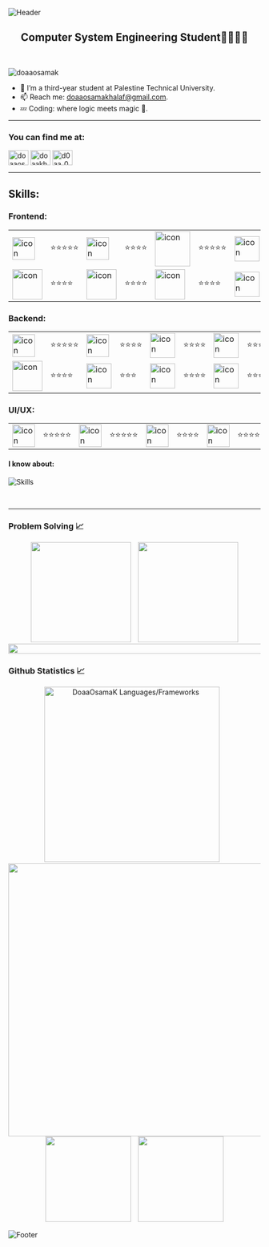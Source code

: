 ![Header](https://capsule-render.vercel.app/api?type=waving&color=57a0d1&height=222&section=header&text=Hi,%20I'm%20Dua'a%20Khalaf!%20%F0%9F%91%8B&fontSize=45&colorA=8ECF6E&colorB=61BD4F&width=1000&fontColor=ffffff)
<h2 align="center">Computer System Engineering Student👩🏻‍💻💎</h2>

<br>


<p align="left"> 
  <img src="https://komarev.com/ghpvc/?username=doaaosamak&label=Profile%20views&color=0e75b6&style=flat" alt="doaaosamak" /> 
</p>

- 🔭 I’m a third-year student at Palestine Technical University.
- 📫 Reach me: [doaaosamakhalaf@gmail.com](mailto:doaaosamakhalaf@gmail.com).
- 💤 Coding: where logic meets magic 🧠.

----

<h3 align="left">You can find me at:</h3>

<p align="left">
   <a href="https://www.linkedin.com/in/duaaosama/" target="blank"><img align="center" src="https://raw.githubusercontent.com/rahuldkjain/github-profile-readme-generator/master/src/images/icons/Social/linked-in-alt.svg" alt="doaaosamak" height="30" width="40" /></a>
  <a href="https://codeforces.com/profile/doaakhalaf1outlook" target="blank"><img align="center" src="https://raw.githubusercontent.com/rahuldkjain/github-profile-readme-generator/master/src/images/icons/Social/codeforces.svg" alt="doaakhalaf1outlook" height="30" width="40" /></a>
  <a href="https://leetcode.com/DoaaOsamaK/" target="blank"><img align="center" src="https://raw.githubusercontent.com/rahuldkjain/github-profile-readme-generator/master/src/images/icons/Social/leet-code.svg" alt="d0aa_0sama" height="30" width="40" /></a>
</p>

---

<h2 align="left">Skills:</h2>

### Frontend:

<table>
  <tr>
    <td><img src="https://skillicons.dev/icons?i=html&perline=11" alt="icon" width="45" height="45" /></td>
    <td>⭐⭐⭐⭐⭐</td>
    <td><img src="https://skillicons.dev/icons?i=css&perline=11" alt="icon" width="45" height="45" /></td>
    <td>⭐⭐⭐⭐</td>
    <td><img src="https://techstack-generator.vercel.app/js-icon.svg" alt="icon" width="70" height="70" /></td>
    <td>⭐⭐⭐⭐⭐</td>
    <td><img src="https://skillicons.dev/icons?i=bootstrap&perline=11" alt="icon" width="50" height="50" /></td>
    <td>⭐⭐⭐⭐</td>
  </tr>
  <tr>
    <td><img src="https://techstack-generator.vercel.app/sass-icon.svg" alt="icon" width="60" height="60" /></td>
    <td>⭐⭐⭐⭐</td>
    <td><img src="https://skillicons.dev/icons?i=tailwind&perline=11" alt="icon" width="60" height="60" /></td>
    <td>⭐⭐⭐⭐</td>
    <td><img src="https://techstack-generator.vercel.app/react-icon.svg" alt="icon" width="60" height="60" /></td>
    <td>⭐⭐⭐⭐</td>
    <td><img src="https://skillicons.dev/icons?i=jquery&perline=11" alt="icon" width="50" height="50" /></td>
    <td>⭐⭐⭐⭐</td>
  </tr>
</table>

### Backend:

<table>
  <tr>
    <td><img src="https://skillicons.dev/icons?i=cs&perline=11" alt="icon" width="45" height="45" /></td>
    <td>⭐⭐⭐⭐⭐</td>
    <td><img src="https://skillicons.dev/icons?i=mysql&perline=11" alt="icon" width="45" height="45" /></td>
    <td>⭐⭐⭐⭐</td>
    <td><img src="https://skillicons.dev/icons?i=mongodb&perline=11" alt="icon" width="50" height="50" /></td>
    <td>⭐⭐⭐⭐</td>
    <td><img src="https://skillicons.dev/icons?i=fastapi&perline=11" alt="icon" width="50" height="50" /></td>
    <td>⭐⭐⭐⭐</td>
  </tr>
  <tr>
    <td><img src="https://skillicons.dev/icons?i=nextjs&perline=11" alt="icon" width="60" height="60" /></td>
    <td>⭐⭐⭐⭐</td>
    <td><img src="https://skillicons.dev/icons?i=express&perline=11" alt="icon" width="50" height="50" /></td>
    <td>⭐⭐⭐</td>
    <td><img src="https://skillicons.dev/icons?i=postman&perline=11" alt="icon" width="50" height="50" /></td>
    <td>⭐⭐⭐⭐</td>
    <td><img src="https://www.vectorlogo.zone/logos/atlassian_jira/atlassian_jira-icon.svg" alt="icon" width="50" height="50" /></td>
    <td>⭐⭐⭐⭐</td>
  </tr>
</table>

### UI/UX:
<table>
  <tr>
    <td><img src="https://skillicons.dev/icons?i=figma&perline=11" alt="icon" width="45" height="45" /></td>
    <td>⭐⭐⭐⭐⭐</td>
    <td><img src="https://skillicons.dev/icons?i=xd&perline=11" alt="icon" width="45" height="45" /></td>
    <td>⭐⭐⭐⭐⭐</td>
    <td><img src="https://skillicons.dev/icons?i=photoshop&perline=11" alt="icon" width="45" height="45" /></td>
    <td>⭐⭐⭐⭐</td>
    <td><img src="https://skillicons.dev/icons?i=illustrator&perline=11" alt="icon" width="45" height="45" /></td>
    <td>⭐⭐⭐⭐</td>
  </tr>
</table>

<h4 align="left">I know about:</h4>

![Skills](https://skillicons.dev/icons?i=git,github,bash,md,vscode,flutter,unity,autocad&perline=11)

<br>

-------

<h3>Problem Solving 📈</h3>
<div align="center">
  <img height=200 src="https://codeforces-readme-stats.vercel.app/api/card?username=doaakhalaf1outlook&force_username=true&theme=nord&border_color=#000" />
  &ensp;
  <img height=200 src="https://leetcode.card.workers.dev/DoaaOsamaK?theme=nord&font=baloo&extension=activity&border_color=#000" />
</div>
<img src="l.gif" width="1100px" height="20px"></a>

<h3>Github Statistics 📈</h3>
<div align="center">
  <img src="https://github-readme-stats.vercel.app/api/top-langs?username=Doaaosamak&show_icons=true&count_private=true&locale=en&layout=compact&langs_count=10&hide_border=true&bg_color=0d1117&title_color=559ff4&text_color=fcfcfc&icon_color=559ff4" alt="DoaaOsamaK Languages/Frameworks" width="350" />
  &ensp;
  <img width=545 src="https://github-profile-summary-cards.vercel.app/api/cards/profile-details?username=DoaaOsamaK&theme=radical&hide_border=true" />
  <img height=171 src="https://github-readme-stats.vercel.app/api?username=DoaaOsamaK&theme=radical&hide_border=true" /> 
  &ensp;
  <img height=171 src="https://github-readme-streak-stats.herokuapp.com/?user=DoaaOsamaK&theme=radical&hide_border=true" />
</div>

![Footer](https://capsule-render.vercel.app/api?type=waving&color=d7cab3&height=150&section=footer)
